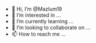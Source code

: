 - 👋 Hi, I’m @Mazlum19
- 👀 I’m interested in ...
- 🌱 I’m currently learning ...
- 💞️ I’m looking to collaborate on ...
- 📫 How to reach me ...

<!---
Mazlum19/Mazlum19 is a ✨ special ✨ repository because its `README.md` www.patika.dev Doğrultusunda aldığım eğitimler ve internet üzerinden edindiğim bilgiler doğrultusunda yaptığım çalışmalar herkese teşekkür ederim...
--->
